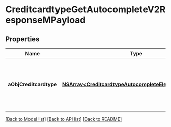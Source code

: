 # CreditcardtypeGetAutocompleteV2ResponseMPayload

## Properties
Name | Type | Description | Notes
------------ | ------------- | ------------- | -------------
**aObjCreditcardtype** | [**NSArray&lt;CreditcardtypeAutocompleteElementResponse&gt;***](CreditcardtypeAutocompleteElementResponse.md) | An array of Creditcardtype object containing the description, ID and active status about the element. | 

[[Back to Model list]](../README.md#documentation-for-models) [[Back to API list]](../README.md#documentation-for-api-endpoints) [[Back to README]](../README.md)


